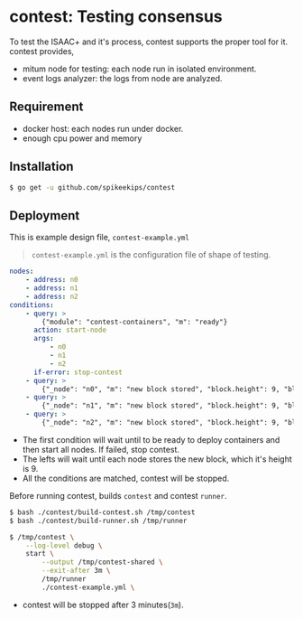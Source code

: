 # contest: Testing consensus

To test the ISAAC+ and it's process, contest supports the proper tool for it.
contest provides,

- mitum node for testing: each node run in isolated environment.
- event logs analyzer: the logs from node are analyzed.

## Requirement

* docker host: each nodes run under docker.
* enough cpu power and memory


## Installation

```sh
$ go get -u github.com/spikeekips/contest
```

## Deployment

This is example design file, `contest-example.yml`

> `contest-example.yml` is the configuration file of shape of testing.

```yaml
nodes:
    - address: n0
    - address: n1
    - address: n2
conditions:
    - query: >
        {"module": "contest-containers", "m": "ready"}
      action: start-node
      args:
          - n0
          - n1
          - n2
      if-error: stop-contest
    - query: >
        {"_node": "n0", "m": "new block stored", "block.height": 9, "block.round": 0}
    - query: >
        {"_node": "n1", "m": "new block stored", "block.height": 9, "block.round": 0}
    - query: >
        {"_node": "n2", "m": "new block stored", "block.height": 9, "block.round": 0}
```

* The first condition will wait until to be ready to deploy containers and then
  start all nodes. If failed, stop contest.
* The lefts will wait until each node stores the new block, which it's height is
  9.
* All the conditions are matched, contest will be stopped.


Before running contest, builds `contest` and contest `runner`.
```sh
$ bash ./contest/build-contest.sh /tmp/contest
$ bash ./contest/build-runner.sh /tmp/runner
```

```sh
$ /tmp/contest \
    --log-level debug \
    start \
        --output /tmp/contest-shared \
        --exit-after 3m \
        /tmp/runner
        ./contest-example.yml \
```

* contest will be stopped after 3 minutes(`3m`).
